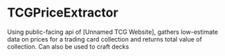 # TCGPriceExtractor
Using public-facing api of [Unnamed TCG Website], gathers low-estimate data on prices for a trading card collection and returns total value of collection. Can also be used to craft decks
